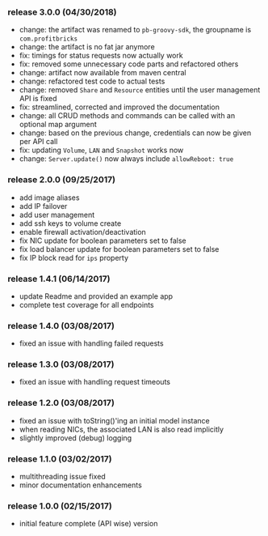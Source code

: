 ### release 3.0.0 (04/30/2018)

- change: the artifact was renamed to `pb-groovy-sdk`, the groupname is `com.profitbricks`
- change: the artifact is no fat jar anymore
- fix: timings for status requests now actually work
- fix: removed some unnecessary code parts and refactored others
- change: artifact now available from maven central
- change: refactored test code to actual tests
- change: removed `Share` and `Resource` entities until the user management API is fixed
- fix: streamlined, corrected and improved the documentation
- change: all CRUD methods and commands can be called with an optional map argument
- change: based on the previous change, credentials can now be given per API call
- fix: updating `Volume`, `LAN` and `Snapshot` works now
- change: `Server.update()` now always include `allowReboot: true`


### release 2.0.0 (09/25/2017)

- add image aliases
- add IP failover
- add user management
- add ssh keys to volume create
- enable firewall activation/deactivation
- fix NIC update for boolean parameters set to false
- fix load balancer update for boolean parameters set to false
- fix IP block read for `ips` property


### release 1.4.1 (06/14/2017)

- update Readme and provided an example app
- complete test coverage for all endpoints


### release 1.4.0 (03/08/2017)

- fixed an issue with handling failed requests


### release 1.3.0 (03/08/2017)

- fixed an issue with handling request timeouts


### release 1.2.0 (03/08/2017)

- fixed an issue with toString()'ing an initial model instance
- when reading NICs, the associated LAN is also read implicitly
- slightly improved (debug) logging


### release 1.1.0 (03/02/2017)

- multithreading issue fixed
- minor documentation enhancements


### release 1.0.0 (02/15/2017)

- initial feature complete (API wise) version
